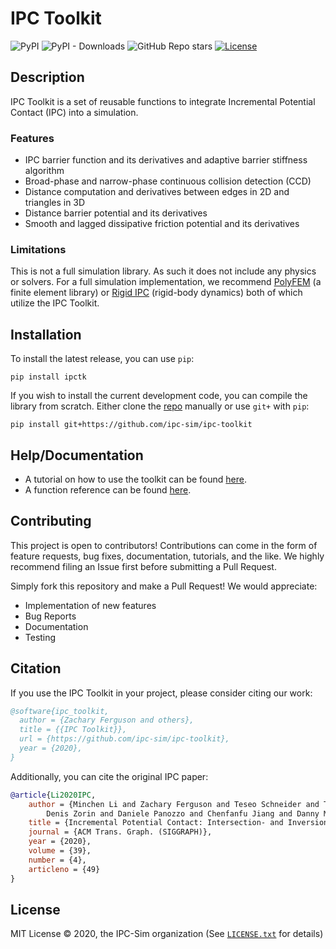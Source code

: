 # IPC Toolkit

![PyPI](https://img.shields.io/pypi/v/ipctk?color=brightgreen&label=PyPI&logo=python&logoColor=white)
![PyPI - Downloads](https://img.shields.io/pypi/dm/ipctk?label=PyPI%20Downloads&logo=python&logoColor=white)
![GitHub Repo stars](https://img.shields.io/github/stars/ipc-sim/ipc-toolkit?label=Stars&logo=github)
[![License](https://img.shields.io/github/license/ipc-sim/ipc-toolkit.svg?color=blue&label=License)](https://github.com/ipc-sim/ipc-toolkit/blob/main/LICENSE)

## Description

IPC Toolkit is a set of reusable functions to integrate Incremental Potential Contact (IPC) into a simulation.

### Features

* IPC barrier function and its derivatives and adaptive barrier stiffness algorithm
* Broad-phase and narrow-phase continuous collision detection (CCD)
* Distance computation and derivatives between edges in 2D and triangles in 3D
* Distance barrier potential and its derivatives
* Smooth and lagged dissipative friction potential and its derivatives

### Limitations

This is not a full simulation library. As such it does not include any physics or solvers. For a full simulation implementation, we recommend [PolyFEM](https://polyfem.github.io/) (a finite element library) or [Rigid IPC](https://github.com/ipc-sim/rigid-ipc) (rigid-body dynamics) both of which utilize the IPC Toolkit.

## Installation

To install the latest release, you can use `pip`:

```
pip install ipctk
```

If you wish to install the current development code, you can compile the library from scratch. Either clone the [repo](https://github.com/ipc-sim/ipc-toolkit) manually or use `git+` with `pip`:

```
pip install git+https://github.com/ipc-sim/ipc-toolkit
```

## Help/Documentation

* A tutorial on how to use the toolkit can be found [here](https://ipctk.xyz/tutorial/getting_started.html).
* A function reference can be found [here](https://ipctk.xyz/python.html).

## Contributing

This project is open to contributors! Contributions can come in the form of feature requests, bug fixes, documentation, tutorials, and the like. We highly recommend filing an Issue first before submitting a Pull Request.

Simply fork this repository and make a Pull Request! We would appreciate:

* Implementation of new features
* Bug Reports
* Documentation
* Testing

## Citation

If you use the IPC Toolkit in your project, please consider citing our work:

```bibtex
@software{ipc_toolkit,
  author = {Zachary Ferguson and others},
  title = {{IPC Toolkit}},
  url = {https://github.com/ipc-sim/ipc-toolkit},
  year = {2020},
}
```

Additionally, you can cite the original IPC paper:

```bibtex
@article{Li2020IPC,
    author = {Minchen Li and Zachary Ferguson and Teseo Schneider and Timothy Langlois and
        Denis Zorin and Daniele Panozzo and Chenfanfu Jiang and Danny M. Kaufman},
    title = {Incremental Potential Contact: Intersection- and Inversion-free Large Deformation Dynamics},
    journal = {ACM Trans. Graph. (SIGGRAPH)},
    year = {2020},
    volume = {39},
    number = {4},
    articleno = {49}
}
```

## License

MIT License © 2020, the IPC-Sim organization (See <a href="https://github.com/ipc-sim/ipc-toolkit/blob/main/LICENSE"><code>LICENSE.txt</code></a> for details)
